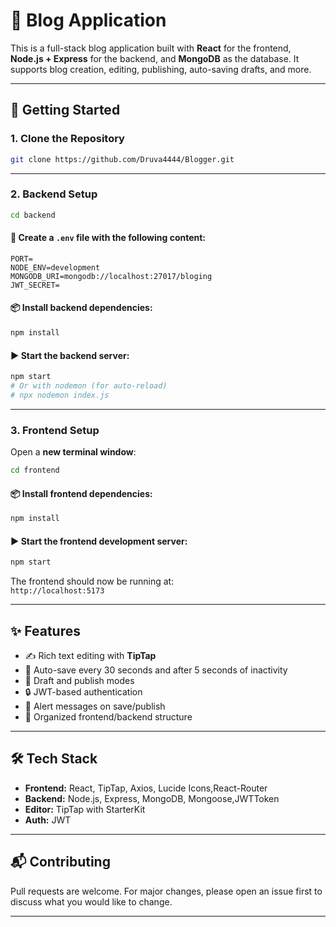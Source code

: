 

# 📝 Blog Application

This is a full-stack blog application built with **React** for the frontend, **Node.js + Express** for the backend, and **MongoDB** as the database. It supports blog creation, editing, publishing, auto-saving drafts, and more.

---



## 🚀 Getting Started

### 1. Clone the Repository

```bash
git clone https://github.com/Druva4444/Blogger.git

```

---

### 2. Backend Setup

```bash
cd backend
```

#### 🔧 Create a `.env` file with the following content:

```
PORT=
NODE_ENV=development
MONGODB_URI=mongodb://localhost:27017/bloging
JWT_SECRET=
```

#### 📦 Install backend dependencies:

```bash
npm install
```

#### ▶️ Start the backend server:

```bash
npm start
# Or with nodemon (for auto-reload)
# npx nodemon index.js
```

---

### 3. Frontend Setup

Open a **new terminal window**:

```bash
cd frontend
```

#### 📦 Install frontend dependencies:

```bash
npm install
```

#### ▶️ Start the frontend development server:

```bash
npm start
```

The frontend should now be running at:  
`http://localhost:5173` 

---

## ✨ Features

- ✍️ Rich text editing with **TipTap**
- 💾 Auto-save every 30 seconds and after 5 seconds of inactivity
- 📄 Draft and publish modes
- 🔒 JWT-based authentication
- 💬 Alert messages on save/publish
- 📂 Organized frontend/backend structure

---

## 🛠️ Tech Stack

- **Frontend:** React, TipTap, Axios, Lucide Icons,React-Router
- **Backend:** Node.js, Express, MongoDB, Mongoose,JWTToken
- **Editor:** TipTap with StarterKit
- **Auth:** JWT

---

## 📬 Contributing

Pull requests are welcome. For major changes, please open an issue first to discuss what you would like to change.

---


